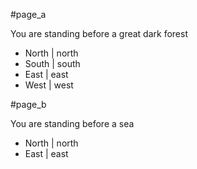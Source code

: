 #page_a

You are standing before a great dark forest

* North | north
* South | south
* East | east
* West | west

#page_b

You are standing before a sea

* North | north
* East | east